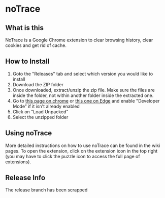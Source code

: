 # noTrace

## What is this
NoTrace is a Google Chrome extension to clear browsing history, clear cookies and get rid of cache.

## How to Install
1. Goto the "Releases" tab and select which version you would like to install
2. Download the ZIP folder
3. Once downloaded, extract/unzip the zip file. Make sure the files are inside the folder, not within another folder inside the extracted one. 
4. Go to [this page on chrome](chrome://extensions) or [this one on Edge](edge://extensions) and enable "Developer Mode" if it isn't already enabled
5. Click on "Load Unpacked"
6. Select the unzipped folder 

## Using noTrace
More detailed instructions on how to use noTrace can be found in the wiki pages. To open the extension, click on the extension icon in the top right (you may have to click the puzzle icon to access the full page of extensions).

## Release Info
The release branch has been scrapped
